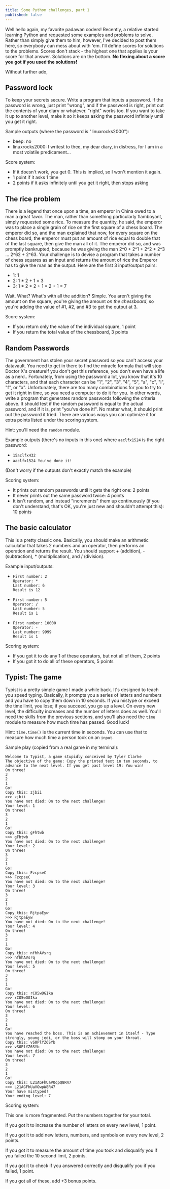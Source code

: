 ```yaml
---
title: Some Python challenges, part 1
published: false
---
```


Well hello again, my favorite padawan coders! Recently, a relative started learning Python and requested some examples and problems to solve. Rather than simply give them to him, however, I've decided to post them here, so everybody can mess about with 'em. I'll define scores for solutions to the problems. Scores don't stack - the highest one that applies is your score for that answer. Solutions are on the bottom. **No flexing about a score you got if you used the solutions!**

 Without further ado,

## Password lock

To keep your secrets secure. Write a program that inputs a password. If the password is wrong, just print "wrong", and if the password is right, print out the contents of your diary or whatever. "right" works too. If you want to take it up to another level, make it so it keeps asking the password infinitely until you get it right.

Sample outputs (where the password is "linuxrocks2000"):

* beep: no
* linuxrocks2000: I writest to thee, my dear diary, in distress, for I am in a most volatile predicament...

Score system:

* If it doesn't work, you get 0. This is implied, so I won't mention it again.
* 1 point if it asks 1 time
* 2 points if it asks infinitely until you get it right, then stops asking

## The rice problem

There is a legend that once upon a time, an emperor in China owed to a man a great favor. The man, rather than something particularly flamboyant, simply requested some rice. To measure the quantity, he said, the emperor was to place a single grain of rice on the first square of a chess board. The emperor did so, and the man explained that now, for every square on the chess board, the emperor must put an amount of rice equal to double that of the last square, then give the man all of it. The emperor did so, and was promptly bankrupted, because he was giving the man 2^0 + 2^1 + 2^2 + 2^3 ... 2^62 + 2^63. Your challenge is to devise a program that takes a number of chess squares as an input and returns the amount of rice the Emperor has to give the man as the output. Here are the first 3 input/output pairs:

* 1: 1
* 2: 1 * 2 + 1 = 3
* 3: 1 * 2 * 2 + 1 * 2 + 1 = 7

Wait. What? What's with all the addition? Simple. You aren't giving the amount on the square, you're giving the amount *on the chessboard*, so you're adding the value of #1, #2, and #3 to get the output at 3.

Score system:

* If you return only the value of the individual square, 1 point
* If you return the total value of the chessboard, 3 points

## Random Passwords

The government has stolen your secret password so you can't access your datavault. You need to get in there to find the miracle formula that will stop Doctor X's creature<collapsible-footnote citationname = "[1]">If you don't get this reference, you don't even have a life as a nerd.</collapsible-footnote>. Fortunately, from using the password a lot, you know that it's 10 characters, and that each character can be "1", "2", "3", "4", "5", "a", "c", "l", "f", or "x". Unfortunately, there are too many combinations for you to try to get it right in time, so you need a computer to do it for you. In other words, write a program that generates random passwords following the criteria above. It should test if the random password is equal to the actual password, and if it is, print "you've done it!". No matter what, it should print out the password it tried. There are various ways you can optimize it for extra points listed under the scoring system.

Hint: you'll need the `random` module.

Example outputs (there's no inputs in this one) where `aaclfx1524` is the right password:

* `15aclfx432`
* `aaclfx1524 You've done it!`

(Don't worry if the outputs don't exactly match the example)

Scoring system:

* It prints out random passwords until it gets the right one: 2 points
* It never prints out the same password twice: 4 points
* It isn't random, and instead "increments" them up continuously (if you don't understand, that's OK, you're just new and shouldn't attempt this): 10 points

## The basic calculator

This is a pretty classic one. Basically, you should make an arithmetic calculator that takes 2 numbers and an operator, then performs an operation and returns the result. You should support + (addition), - (subtraction), * (multiplication), and / (division).

Example input/outputs:

* ```
  First number: 2
  Operator: *
  Last number: 6
  Result is 12
  ```

* ```
  First number: 5
  Operator: /
  Last number: 5
  Result is 1
  ```

* ```
  First number: 10000
  Operator: -
  Last number: 9999
  Result is 1
  ```

Scoring system:

* If you got it to do any 1 of these operators, but not all of them, 2 points
* If you got it to do all of these operators, 5 points

## Typist: The game

Typist is a pretty simple game I made a while back. It's designed to teach you speed typing. Basically, it prompts you a series of letters and numbers and you have to copy them down in 10 seconds. If you mistype or exceed the time limit, you lose; if you succeed, you go up a level. On every new level, the difficulty increases and the number of letters does as well. You'll need the skills from the previous sections, and you'll also need the `time` module to measure how much time has passed. Good luck!

Hint: `time.time()` is the current time in seconds. You can use that to measure how much time a person took on an `input`.

Sample play (copied from a real game in my terminal):

```
Welcome to Typist, a game stupidly conceived by Tyler Clarke
The objective of the game: Copy the printed text in ten seconds, to advance to the next level. If you get past level 19: You win!
On three!
3
2
1
Go!
Copy this: zjbii
>>> zjbii
You have not died: On to the next challenge!
Your level: 1
On three!
3
2
1
Go!
Copy this: gFhtwb
>>> gFhtwb
You have not died: On to the next challenge!
Your level: 2
On three!
3
2
1
Go!
Copy this: FzcpseC
>>> FzcpseC
You have not died: On to the next challenge!
Your level: 3
On three!
3
2
1
Go!
Copy this: RjtpaEyw
>>> RjtpaEyw
You have not died: On to the next challenge!
Your level: 4
On three!
3
2
1
Go!
Copy this: nfhhAVsrq
>>> nfhhAVsrq
You have not died: On to the next challenge!
Your level: 5
On three!
3
2
1
Go!
Copy this: rCO5wOGIka
>>> rCO5wOGIka
You have not died: On to the next challenge!
Your level: 6
On three!
3
2
1
Go!
You have reached the boss. This is an achievement in itself - Type strongly, young jedi, or the boss will stomp on your throat.
Copy this: vS0PlYZ6SYb
>>> vS0PlYZ6SYb
You have not died: On to the next challenge!
Your level: 7
On three!
3
2
1
Go!
Copy this: L21AGFhUaVOqpQ8R47
>>> L21AGFhUaVOwpW8R47
Your have mistyped!
Your ending level: 7
```

Scoring system:

This one is more fragmented. Put the numbers together for your total.

If you got it to increase the number of letters on every new level, 1 point.

If you got it to add new letters, numbers, and symbols on every new level, 2 points.

If you got it to measure the amount of time you took and disqualify you if you failed the 10 second limit, 2 points.

If you got it to check if you answered correctly and disqualify you if you failed, 1 point.

If you got all of these, add +3 bonus points.

##
